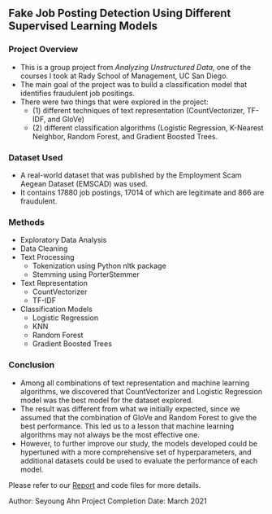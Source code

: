 ## Fake Job Posting Detection Using Different Supervised Learning Models

### Project Overview
- This is a group project from *Analyzing Unstructured Data*, one of the courses I took at Rady School of Management, UC San Diego. 
- The main goal of the project was to build a classification model that identifies fraudulent job positings. 
- There were two things that were explored in the project:  
  * (1) different techniques of text representation (CountVectorizer, TF-IDF, and GloVe) 
  * (2) different classification algorithms (Logistic Regression, K-Nearest Neighbor, Random Forest, and Gradient Boosted Trees. 

### Dataset Used
- A real-world dataset that was published by the Employment Scam Aegean Dataset (EMSCAD) was used. 
- It contains 17880 job postings, 17014 of which are legitimate and 866 are fraudulent. 

### Methods
- Exploratory Data Analysis 
- Data Cleaning
- Text Processing
  * Tokenization using Python nltk package  
  * Stemming using PorterStemmer
- Text Representation
  * CountVectorizer
  * TF-IDF
- Classification Models 
  * Logistic Regression
  * KNN
  * Random Forest
  * Gradient Boosted Trees

### Conclusion 
- Among all combinations of text representation and machine learning algorithms, we discovered that CountVectorizer and Logistic Regression model was the best model for the dataset explored. 
- The result was different from what we initially expected, since we assumed that the combination of GloVe and Random Forest to give the best performance. This led us to a lesson that machine learning algorithms may not always be the most effective one. 
- However, to further improve our study, the models developed could be hypertuned with a more comprehensive set of hyperparameters, and additional datasets could be used to evaluate the performance of each model. 

Please refer to our [Report](https://github.com/haorzeng1997/NLP-Fake-Job-Posting-Detection/blob/main/report.pdf) and code files for more details. 

Author: Seyoung Ahn 
Project Completion Date: March 2021

